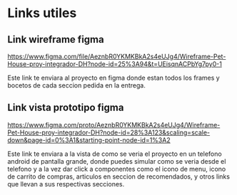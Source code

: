 # Links utiles

## Link wireframe figma

https://www.figma.com/file/AeznbR0YKMKBkA2s4eUJg4/Wireframe-Pet-House-proy-integrador-DH?node-id=25%3A94&t=UEisqnACPbYg7py0-1

Este link te enviara al proyecto en figma donde estan todos los frames y bocetos de cada seccion pedida en la entrega.

## Link vista prototipo figma

https://www.figma.com/proto/AeznbR0YKMKBkA2s4eUJg4/Wireframe-Pet-House-proy-integrador-DH?node-id=28%3A123&scaling=scale-down&page-id=0%3A1&starting-point-node-id=1%3A2

Este link te enviara a la vista de como se veria el proyecto en un telefono android de pantalla grande, donde puedes simular como se veria desde el telefono y a la vez dar click a componentes como el icono de menu, icono de carrito de compras, articulos en seccion de recomendados, y otros links que llevan a sus respectivas secciones.

